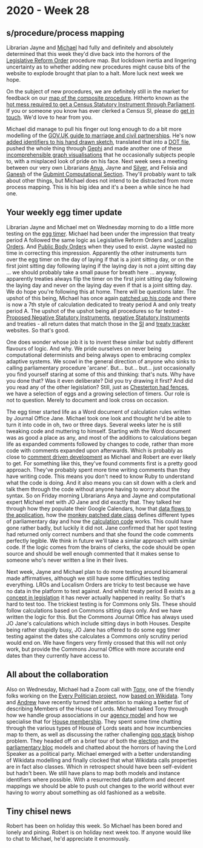 # 2020 - Week 28

## s/procedure/process mapping

Librarian Jayne and [Michael](https://twitter.com/fantasticlife) had fully and definitely and absolutely determined that this week they'd dive back into the horrors of the [Legislative Reform Order](https://www.parliament.uk/business/committees/committees-archive/regulatory-reform-committee/regulatory-reform-orders/) procedure map. But lockdown inertia and lingering uncertainty as to whether adding new procedures might cause bits of the website to explode brought that plan to a halt. More luck next week we hope.

On the subject of new procedures, we are definitely still in the market for feedback on our [map of the composite procedure](https://erskinemay.parliament.uk/section/5622/composite-procedure/). Hitherto known as the [hot mess required to get a Census Statutory Instrument through Parliament](https://github.com/ukparliament/ontologies/blob/master/procedure/flowcharts/sis/census.pdf). If you or someone you know has ever clerked a Census SI, please do [get in touch](mailto:RIIDMSMailbox@parliament.uk). We'd love to hear from you.

Michael did manage to pull his finger out long enough to do a bit more modelling of the [GOV.UK guide to marriage and civil partnerships](https://www.gov.uk/marriages-civil-partnerships). He's now [added identifiers to his hand drawn sketch](https://github.com/fantasticlife/process-flows/blob/master/maps/marriage/marriage.pdf), translated that into a [DOT file](https://github.com/fantasticlife/process-flows/blob/master/maps/marriage/marriage.gv), pushed the whole thing through [Gephi](https://en.wikipedia.org/wiki/Gephi) and made another one of these [incomprehensible graph visualisations](https://github.com/fantasticlife/process-flows/blob/master/maps/marriage/graphviz.pdf) that he occasionally subjects people to, with a misplaced look of pride on his face. Next week sees a meeting between our very own Librarians [Anya](https://twitter.com/bitten_), Jayne and [Silver](https://twitter.com/silveroliver), and Felisia and [Ganesh](https://twitter.com/gansenthi) of the [Gubmint Computational Section](https://www.gov.uk/government/organisations/government-digital-service). They'll probably want to talk about other things, but Michael does not intend to be distracted from more process mapping. This is his big idea and it's a been a while since he had one.

## Your weekly egg timer update

Librarian Jayne and Michael met on Wednesday morning to do a little more testing on the [egg timer](http://parliament-calendar.herokuapp.com/). Michael had been under the impression that treaty period A followed the same logic as Legislative Reform Orders and [Localism Orders](https://guidetoprocedure.parliament.uk/articles/0jFPWpQS/localism-orders). And [Public Body Orders](https://www.parliament.uk/business/committees/committees-a-z/lords-select/secondary-legislation-scrutiny-committee/public-bodies-orders/#:~:text=LORDS-,Public%20Bodies%20Orders,to%205%20of%20the%20Act.) when they used to exist. Jayne wasted no time in correcting this impression. Apparently the other instruments turn over the egg timer on the day of laying if that is a joint sitting day, or on the first joint sitting day following laying if the laying day is not a joint sitting day ... we should probably take a small pause for breath here ... anyway, apparently treaties always flip the timer on the first joint sitting day following the laying day and never on the laying day even if that is a joint sitting day. We do hope you're following this at home. There will be questions later. The upshot of this being, Michael has once again [patched up his code](https://github.com/fantasticlife/egg-timer/blob/master/app/controllers/calculator_controller.rb) and there is now a 7th style of calculation dedicated to treaty period A and only treaty period A. The upshot of the upshot being all procedures so far tested - [Proposed Negative Statutory Instruments](https://www.parliament.uk/site-information/glossary/proposed-negative-statutory-instrument/), [negative Statutory Instruments](https://guidetoprocedure.parliament.uk/collections/PtBJuBiU/negative-procedure) and treaties - all return dates that match those in the [SI](https://statutoryinstruments.parliament.uk/) and [treaty tracker](https://treaties.parliament.uk/) websites. So that's good.

One does wonder whose job it is to invent these similar but subtly different flavours of logic. And why. We pride ourselves on never being computational determinists and being always open to embracing complex adaptive systems. We scowl in the general direction of  anyone who sinks to calling parliamentary procedure 'arcane'. But... but... but... just occasionally you find yourself staring at some of this and thinking: that's nuts. Why have you done that? Was it even deliberate? Did you try drawing it first? And did you read any of the other legislation? Still, just as [Chesterton had fences](https://en.wikipedia.org/wiki/Wikipedia:Chesterton%27s_fence), we have a selection of eggs and a growing selection of timers. Our role is not to question. Merely to document and look cross on occasion.

The egg timer started life as a Word document of calculation rules written by Journal Office Jane. Michael took one look and thought he'd be able to turn it into code in oh, two or three days. Several weeks later he is still tweaking code and muttering to himself. Starting with the Word document was as good a place as any, and most of the additions to calculations began life as expanded comments followed by changes to code, rather than more code with comments expanded upon afterwards. Which is probably as close to [comment driven development](https://www.sitepoint.com/comment-driven-development/) as Michael and Robert are ever likely to get. For something like this, they've found comments first is a pretty good approach. They've probably spent more time writing comments than they have writing code. This means you don't need to know Ruby to understand what the code is doing. And it also means you can sit down with a clerk and talk them through the code without anyone having to worry about the syntax. So on Friday morning Librarians Anya and Jayne and computational expert Michael met with JO Jane and did exactly that. They talked her through how they populate their Google Calendars, how that [data flows to the application](https://github.com/fantasticlife/egg-timer/blob/master/lib/tasks/sync.rake), how the [monkey patched date class](https://github.com/fantasticlife/egg-timer/blob/master/lib/monkey_patching/date.rb) defines different types of parliamentary day and how the [calculation code](https://github.com/fantasticlife/egg-timer/blob/master/app/controllers/calculator_controller.rb) works. This could have gone rather badly, but luckily it did not. Jane confirmed that her spot testing had returned only correct numbers and that she found the code comments perfectly legible. We think in future we'll take a similar approach with similar code. If the logic comes from the brains of clerks, the code should be open source and should be well enough commented that it makes sense to someone who's never written a line in their lives.

Next week, Jayne and Michael plan to do more testing around bicameral made affirmatives, although we still have some difficulties testing everything. LROs and Localism Orders are tricky to test because we have no data in the platform to test against. And whilst treaty period B exists as [a concept in legislation](http://www.legislation.gov.uk/ukpga/2010/25/part/2#section-20-5) it has never actually happened in reality. So that's hard to test too. The trickiest testing is for Commons only SIs. These should follow calculations based on Commons sitting days only. And we have written the logic for this. But the Commons Journal Office has always used JO Jane's calculations which include sitting days in both Houses. Despite being rather stupidly busy, JO Jane has offered to do some egg timer testing against the dates she calculates a Commons only scrutiny period would end on. We have fingers very firmly crossed that this will not only work, but provide the Commons Journal Office with more accurate end dates than they currently have access to.

## All about the collaboration

Also on Wednesday, Michael had a Zoom call with [Tony](https://twitter.com/tmtm), one of the friendly folks working on the [Every Politician project](https://everypolitician.org/), now [based on Wikidata](https://www.wikidata.org/wiki/Wikidata:WikiProject_every_politician). Tony and [Andrew](https://twitter.com/generalising) have recently turned their attention to making a better fist of describing Members of the House of Lords. Michael talked Tony through how we handle group associations in our [agency model](https://ukparliament.github.io/ontologies/agency/agency-ontology.html) and how we specialise that for [House membership](https://ukparliament.github.io/ontologies/house-membership/house-membership-ontology.html). They spent some time chatting through the various types of House of Lords seats and how incumbencies map to them, as well as discussing the rather challenging [pop stack](https://en.wikipedia.org/wiki/Stack_(abstract_data_type)) bishop problem. They headed off on a brief tour of both the [election](https://ukparliament.github.io/ontologies/election/election-ontology.html) and the [parliamentary bloc](https://ukparliament.github.io/ontologies/parliamentary-bloc/parliamentary-bloc-ontology.html) models and chatted about the horrors of having the Lord Speaker as a political party. Michael emerged with a better understanding of Wikidata modelling and finally clocked that what Wikidata calls properties are in fact also classes. Which in retrospect should have been self-evident but hadn't been. We still have plans to map both models and instance identifiers where possible. With a resurrected data platform and decent mappings we should be able to push out changes to the world without ever having to worry about something as old fashioned as a website.

## Tiny chisel news

Robert has been on holiday this week. So Michael has been bored and lonely and pining. Robert is on holiday next week too. If anyone would like to chat to Michael, he'd appreciate it enormously.

